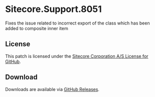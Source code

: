 # Sitecore.Support.8051
Fixes the issue related to incorrect export of the class which has been added to composite inner item

## License  
This patch is licensed under the [Sitecore Corporation A/S License for GitHub](https://github.com/sitecoresupport/Sitecore.Support.8051/blob/master/LICENSE).  

## Download  
Downloads are available via [GitHub Releases](https://github.com/sitecoresupport/Sitecore.Support.8051/releases).  
